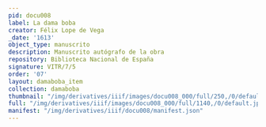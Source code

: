```yaml
---
pid: docu008
label: La dama boba
creator: Félix Lope de Vega
_date: '1613'
object_type: manuscrito
description: Manuscrito autógrafo de la obra
repository: Biblioteca Nacional de España
signature: VITR/7/5
order: '07'
layout: damaboba_item
collection: damaboba
thumbnail: "/img/derivatives/iiif/images/docu008_000/full/250,/0/default.jpg"
full: "/img/derivatives/iiif/images/docu008_000/full/1140,/0/default.jpg"
manifest: "/img/derivatives/iiif/docu008/manifest.json"
---
```


